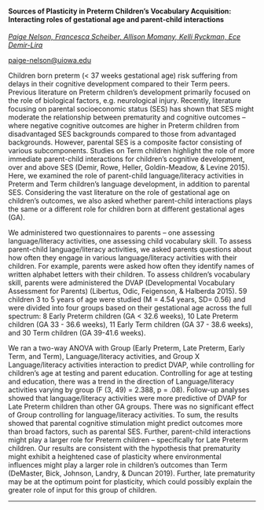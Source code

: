 #### Sources of Plasticity in Preterm Children’s Vocabulary Acquisition: Interacting roles of gestational age and parent-child interactions

[*Paige Nelson, Francesca Scheiber, Allison Momany, Kelli Ryckman, Ece Demir-Lira*](./authors)

paige-nelson@uiowa.edu

Children born preterm (< 37 weeks gestational age) risk suffering from delays in their cognitive development compared to their Term peers. Previous literature on Preterm children’s development primarily focused on the role of biological factors, e.g. neurological injury. Recently, literature focusing on parental socioeconomic status (SES) has shown that SES might moderate the relationship between prematurity and cognitive outcomes – where negative cognitive outcomes are higher in Preterm children from disadvantaged SES backgrounds compared to those from advantaged backgrounds. However, parental SES is a composite factor consisting of various subcomponents. Studies on Term children highlight the role of more immediate parent-child interactions for children’s cognitive development, over and above SES (Demir, Rowe, Heller, Goldin-Meadow, & Levine 2015). Here, we examined the role of parent-child language/literacy activities in Preterm and Term children’s language development, in addition to parental SES. Considering the vast literature on the role of gestational age on children’s outcomes, we also asked whether parent-child interactions plays the same or a different role for children born at different gestational ages (GA).

We administered two questionnaires to parents – one assessing language/literacy activities, one assessing child vocabulary skill. To assess parent-child language/literacy activities, we asked parents questions about how often they engage in various language/literacy activities with their children. For example, parents were asked how often they identify names of written alphabet letters with their children. To assess children’s vocabulary skill, parents were administered the DVAP (Developmental Vocabulary Assessment for Parents) (Libertus, Odic, Feigenson, & Halberda 2015). 59 children 3 to 5 years of age were studied (M = 4.54 years, SD= 0.56) and were divided into four groups based on their gestational age across the full spectrum: 8 Early Preterm children (GA < 32.6 weeks), 10 Late Preterm children (GA 33 - 36.6 weeks), 11 Early Term children (GA 37 - 38.6 weeks), and 30 Term children (GA 39-41.6 weeks). 

We ran a two-way ANOVA with Group (Early Preterm, Late Preterm, Early Term, and Term), Language/literacy activities, and Group X Language/literacy activities interaction to predict DVAP, while controlling for children’s age at testing and parent education. Controlling for age at testing and education, there was a trend in the direction of Language/literacy activities varying by group (F (3, 49) = 2.388, p = .08). Follow-up analyses showed that language/literacy activities were more predictive of DVAP for Late Preterm children than other GA groups. There was no significant effect of Group controlling for language/literacy activities. To sum, the results showed that parental cognitive stimulation might predict outcomes more than broad factors, such as parental SES. Further, parent-child interactions might play a larger role for Preterm children – specifically for Late Preterm children. Our results are consistent with the hypothesis that prematurity might exhibit a heightened case of plasticity where environmental influences might play a larger role in children’s outcomes than Term (DeMaster, Bick, Johnson, Landry, & Duncan 2019). Further, late prematurity may be at the optimum point for plasticity, which could possibly explain the greater role of input for this group of children.

---

